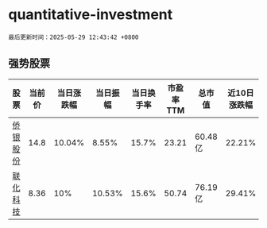 # quantitative-investment

`最后更新时间：2025-05-29 12:43:42 +0800`

## 强势股票

|股票|当前价|当日涨跌幅|当日振幅|当日换手率|市盈率TTM|总市值|近10日涨跌幅|
|----|----|----|----|----|----|----|----|
|[侨银股份](https://xueqiu.com/S/SZ002973)|14.8|10.04%|8.55%|15.7%|23.21|60.48亿|22.21%|
|[联化科技](https://xueqiu.com/S/SZ002250)|8.36|10%|10.53%|15.6%|50.74|76.19亿|29.41%|
